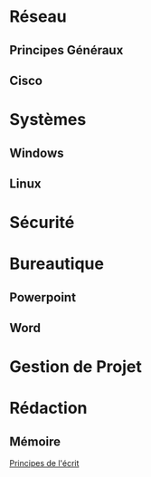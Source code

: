<!-- TITLE: Home -->
<!-- SUBTITLE: A quick summary of Home -->

# Réseau
## Principes Généraux

## Cisco



# Systèmes
## Windows


## Linux


# Sécurité




# Bureautique
## Powerpoint

## Word



# Gestion de Projet



# Rédaction
## Mémoire
[Principes de l'écrit](http://home.maximegy.ovh:3000//realisation/memoire/principes-de-lecrit)

